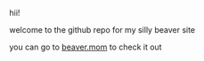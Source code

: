 hii!

welcome to the github repo for my silly beaver site

you can go to [beaver.mom](https://beaver.mom) to check it out
